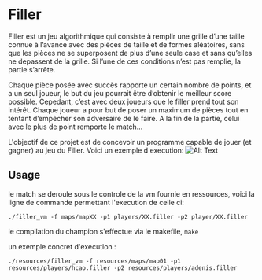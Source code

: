 # Filler
Filler est un jeu algorithmique qui consiste à remplir une grille d’une taille connue à l’avance avec des pièces de taille et de formes aléatoires, sans que les pièces ne se superposent de plus d’une seule case et sans qu’elles ne depassent de la grille. Si l’une de ces conditions n’est pas remplie, la partie s’arrête.

Chaque pièce posée avec succès rapporte un certain nombre de points, et a un seul joueur, le but du jeu pourrait être d’obtenir le meilleur score possible. Cepedant, c’est avec deux joueurs que le filler prend tout son intérêt. Chaque joueur a pour but de poser un maximum de pièces tout en tentant d’empêcher son adversaire de le faire. A la fin de la partie, celui avec le plus de point remporte le match...

L'objectif de ce projet est de concevoir un programme capable de jouer (et gagner) au jeu du Filler.
Voici un exemple d'execution: 
![Alt Text](http://g.recordit.co/XloTQ0HwI2.gif)

## Usage
le match se deroule sous le controle de la vm fournie en ressources, voici la ligne de commande permettant l'execution de celle ci:
```
./filler_vm -f maps/mapXX -p1 players/XX.filler -p2 player/XX.filler
```
le compilation du champion s'effectue via le makefile, ```make```

un exemple concret d'execution :
```
./resources/filler_vm -f resources/maps/map01 -p1 resources/players/hcao.filler -p2 resources/players/adenis.filler
```
